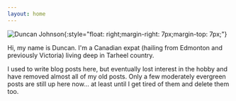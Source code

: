 ```yaml
---
layout: home
---
```


![Duncan Johnson]({{site.url}}/images/branding/duncan-white-for-web.jpg){:style="float: right;margin-right: 7px;margin-top: 7px;"} 

<span style="white-space:nowrap;">Hi, my name is Duncan.</span> I'm a Canadian expat (hailing from Edmonton and previously Victoria) living deep in Tarheel country.

I used to write blog posts here, but eventually lost interest in the hobby and have removed almost all of my old posts. Only a few moderately evergreen posts are still up here now... at least until I get tired of them and delete them too.
